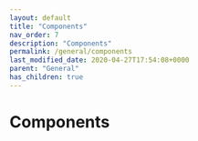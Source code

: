 ```yaml
---
layout: default
title: "Components"
nav_order: 7
description: "Components"
permalink: /general/components
last_modified_date: 2020-04-27T17:54:08+0000
parent: "General"
has_children: true
---
```


# Components
